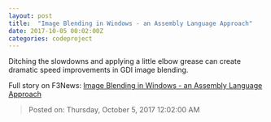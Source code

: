 ```yaml
---
layout: post
title:  "Image Blending in Windows - an Assembly Language Approach"
date: 2017-10-05 00:02:00Z
categories: codeproject
---
```


Ditching the slowdowns and applying a little elbow grease can create dramatic speed improvements in GDI image blending.


Full story on F3News: [Image Blending in Windows - an Assembly Language Approach](http://www.f3nws.com/n/Ntv2PH)

> Posted on: Thursday, October 5, 2017 12:02:00 AM
